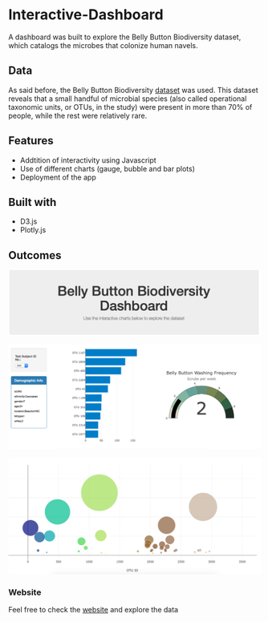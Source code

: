# Interactive-Dashboard

A dashboard was built to explore the Belly Button Biodiversity dataset, which catalogs the microbes that colonize human navels. 

## Data

As said before, the Belly Button Biodiversity [dataset](http://robdunnlab.com/projects/belly-button-biodiversity/) was used. This dataset reveals that a small handful of microbial species (also called operational taxonomic units, or OTUs, in the study) were present in more than 70% of people, while the rest were relatively rare.

## Features

* Addtition of interactivity using Javascript 
* Use of different charts (gauge, bubble and bar plots)
* Deployment of the app

## Built with 

* D3.js
* Plotly.js

## Outcomes

![Image1.png](Images/Image1.png)

![Image2.png](Images/Image2.png)

![Image3.png](Images/Image3.png)


### Website
Feel free to check the [website](https://velazquez-ivan96.github.io/Interactive-Dashboard/.) and explore the data
